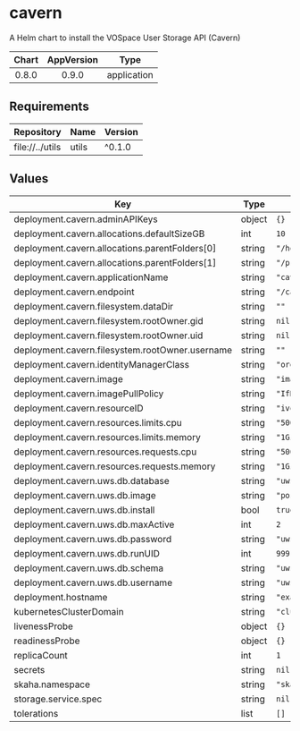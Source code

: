 # cavern

A Helm chart to install the VOSpace User Storage API (Cavern)

| Chart | AppVersion | Type |
|:-----:|:----------:|:----:|
|0.8.0<!-- x-release-please-version --> | 0.9.0 | application |

## Requirements

| Repository | Name | Version |
|------------|------|---------|
| file://../utils | utils | ^0.1.0 |

## Values

| Key | Type | Default | Description |
|-----|------|---------|-------------|
| deployment.cavern.adminAPIKeys | object | `{}` |  |
| deployment.cavern.allocations.defaultSizeGB | int | `10` |  |
| deployment.cavern.allocations.parentFolders[0] | string | `"/home"` |  |
| deployment.cavern.allocations.parentFolders[1] | string | `"/projects"` |  |
| deployment.cavern.applicationName | string | `"cavern"` |  |
| deployment.cavern.endpoint | string | `"/cavern"` |  |
| deployment.cavern.filesystem.dataDir | string | `""` |  |
| deployment.cavern.filesystem.rootOwner.gid | string | `nil` |  |
| deployment.cavern.filesystem.rootOwner.uid | string | `nil` |  |
| deployment.cavern.filesystem.rootOwner.username | string | `""` |  |
| deployment.cavern.identityManagerClass | string | `"org.opencadc.auth.StandardIdentityManager"` |  |
| deployment.cavern.image | string | `"images.opencadc.org/platform/cavern:0.9.0"` |  |
| deployment.cavern.imagePullPolicy | string | `"IfNotPresent"` |  |
| deployment.cavern.resourceID | string | `"ivo://example.org/cavern"` |  |
| deployment.cavern.resources.limits.cpu | string | `"500m"` |  |
| deployment.cavern.resources.limits.memory | string | `"1Gi"` |  |
| deployment.cavern.resources.requests.cpu | string | `"500m"` |  |
| deployment.cavern.resources.requests.memory | string | `"1Gi"` |  |
| deployment.cavern.uws.db.database | string | `"uws"` |  |
| deployment.cavern.uws.db.image | string | `"postgres:15.12"` |  |
| deployment.cavern.uws.db.install | bool | `true` |  |
| deployment.cavern.uws.db.maxActive | int | `2` |  |
| deployment.cavern.uws.db.password | string | `"uwspwd"` |  |
| deployment.cavern.uws.db.runUID | int | `999` |  |
| deployment.cavern.uws.db.schema | string | `"uws"` |  |
| deployment.cavern.uws.db.username | string | `"uwsuser"` |  |
| deployment.hostname | string | `"example.org"` |  |
| kubernetesClusterDomain | string | `"cluster.local"` |  |
| livenessProbe | object | `{}` |  |
| readinessProbe | object | `{}` |  |
| replicaCount | int | `1` |  |
| secrets | string | `nil` |  |
| skaha.namespace | string | `"skaha-system"` |  |
| storage.service.spec | string | `nil` |  |
| tolerations | list | `[]` |  |
